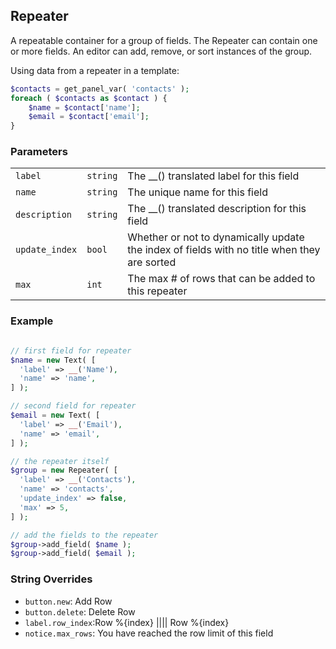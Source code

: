 ## Repeater

A repeatable container for a group of fields. The Repeater can contain one or more fields. An editor can add, remove, or sort instances of the group.

Using data from a repeater in a template:

```php
$contacts = get_panel_var( 'contacts' );
foreach ( $contacts as $contact ) {
    $name = $contact['name'];
    $email = $contact['email'];
}
```

### Parameters

||||
|---|---|---|
| `label`       | `string` | The __() translated label for this field       |
| `name`        | `string` | The unique name for this field                 |
| `description` | `string` | The __() translated description for this field |
| `update_index` | `bool` | Whether or not to dynamically update the index of fields with no title when they are sorted |
| `max` | `int` | The max # of rows that can be added to this repeater |

### Example

```php

// first field for repeater
$name = new Text( [
  'label' => __('Name'),
  'name' => 'name',
] );

// second field for repeater
$email = new Text( [
  'label' => __('Email'),
  'name' => 'email',
] );

// the repeater itself
$group = new Repeater( [
  'label' => __('Contacts'),
  'name' => 'contacts',
  'update_index' => false,
  'max' => 5,
] );

// add the fields to the repeater
$group->add_field( $name );
$group->add_field( $email );
```

### String Overrides

* `button.new`: Add Row
* `button.delete`: Delete Row
* `label.row_index`:Row %{index} |||| Row %{index}
* `notice.max_rows`: You have reached the row limit of this field